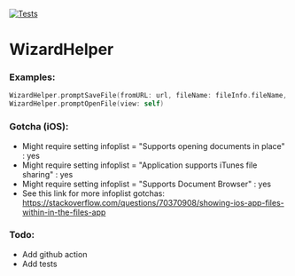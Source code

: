 [![Tests](https://github.com/sentryco/WizardHelper/actions/workflows/Tests.yml/badge.svg)](https://github.com/sentryco/WizardHelper/actions/workflows/Tests.yml)

# WizardHelper

### Examples:
```swift
WizardHelper.promptSaveFile(fromURL: url, fileName: fileInfo.fileName, view: self)
WizardHelper.promptOpenFile(view: self)
```

### Gotcha (iOS): 
- Might require setting infoplist = "Supports opening documents in place" : yes
- Might require setting infoplist = "Application supports iTunes file sharing" : yes
- Might require setting infoplist = "Supports Document Browser" : yes
- See this link for more infoplist gotchas: https://stackoverflow.com/questions/70370908/showing-ios-app-files-within-in-the-files-app

### Todo:
- Add github action
- Add tests
